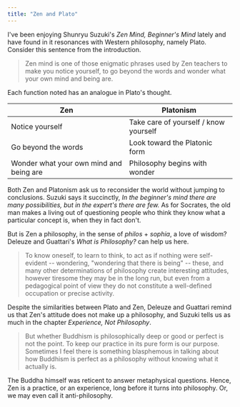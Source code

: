 ```yaml
---
title: "Zen and Plato"
---
```


I've been enjoying Shunryu Suzuki's _Zen Mind, Beginner's Mind_ lately and have found in it resonances with Western philosophy, namely Plato. Consider this sentence from the introduction.

> Zen mind is one of those enigmatic phrases used by Zen teachers to make you notice yourself, to go beyond the words and wonder what your own mind and being are.

Each function noted has an analogue in Plato's thought.

|Zen | Platonism|
|---|------|
|Notice yourself|Take care of yourself / know yourself|
|Go beyond the words | Look toward the Platonic form |
|Wonder what your own mind and being are | Philosophy begins with wonder|


Both Zen and Platonism ask us to reconsider the world without jumping to conclusions. Suzuki says it succinctly, _In the beginner's mind there are many possibilities, but in the expert's there are few._ As for Socrates, the old man makes a living out of questioning people who think they know what a particular concept is, when they in fact don't.

But is Zen a philosophy, in the sense of _philos_ + _sophia_, a love of wisdom? Deleuze and Guattari's _What is Philosophy?_ can help us here.

> To know oneself, to learn to think, to act as if nothing were self-evident -- wondering, "wondering that there is being" -- these, and many other determinations of philosophy create interesting attitudes, however tiresome they may be in the long run, but even from a pedagogical point of view they do not constitute a well-defined occupation or precise activity.

Despite the similarities between Plato and Zen, Deleuze and Guattari remind us that Zen's attitude does not make up a philosophy, and Suzuki tells us as much in the chapter _Experience, Not Philosophy_.

> But whether Buddhism is philosophically deep or good or perfect is not the point. To keep our practice in its pure form is our purpose. Sometimes I feel there is something blasphemous in talking about how Buddhism is perfect as a philosophy without knowing what it actually is.

The Buddha himself was reticent to answer metaphysical questions. Hence, Zen is a practice, or an experience, long before it turns into philosophy. Or, we may even call it anti-philosophy.
